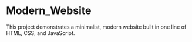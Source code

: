# Modern_Website
This project demonstrates a minimalist, modern website built in one line of HTML, CSS, and JavaScript.
